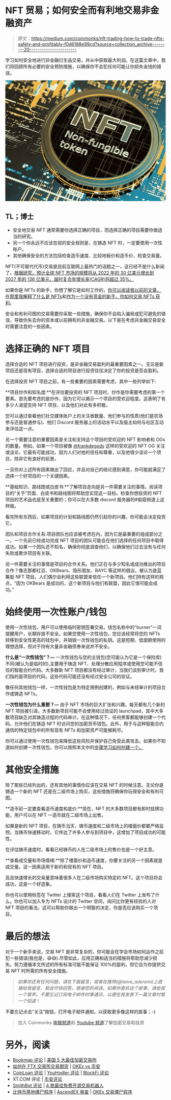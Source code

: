 # NFT 贸易；如何安全而有利地交易非金融资产

> 原文：<https://medium.com/coinmonks/nft-trading-how-to-trade-nfts-safely-and-profitably-f0d6188e99cd?source=collection_archive---------20----------------------->

学习如何安全地进行非金融衍生品交易，并从中获取最大利润。在这篇文章中，我们将回顾所有必要的安全预防措施，以确保你不会犯任何可能让你损失金钱的错误。

![](img/73be8b3c6f284ee0c90dc079514e08c8.png)

## **TL；博士**

*   安全地交易 NFT 通常需要你选择正确的项目，而选择正确的项目需要你做适当的研究。
*   另一个你永远不应该忽视的安全规则是，在铸造 NFT 时，一定要使用一次性账户。
*   其他确保安全的方法包括检查造币速度、比较地板价和造币价、检查交易量。

NFT(不可替代代币)交易是目前互联网上最热门的话题之一，这已经不是什么新闻了。[根据研究，预计全球 NFT 市场的规模将从 2022 年的 30 亿美元增长到 2027 年的 136 亿美元，届时复合年增长率(CAGR)将超过 35%。](https://www.globenewswire.com/news-release/2022/05/13/2442960/0/en/The-global-NFT-market-size-is-expected-to-grow-from-USD-3-0-billion-in-2022-to-USD-13-6-billion-by-2027-at-a-Compound-Annual-Growth-Rate-CAGR-of-35-0-from-2022-to-2027.html#:~:text=filingsmedia%20partners-,The%20global%20NFT%20market%20size%20is%20expected%20to%20grow%20from,35.0%25%20from%202022%20to%202027)

如果你是 NFTs 的新手，你想了解它是如何工作的，[你可以阅读我以前的文章，在那里我解释了什么是 NFTs](/coinmonks/nfts-for-10-year-olds-what-is-an-nft-non-fungible-tokens-explained-f3b9369a038c)和[作为一个没有资金的新手，你如何交易 NFTs 获利](/coinmonks/nfts-for-10-year-olds-how-to-be-profitable-trading-nfts-as-a-newbie-b42b16844fb7)。

安全和有利可图的交易需要你采取一些措施，确保你不会陷入骗局或犯可避免的错误，导致你失去你的资本或以前拥有的非金融交易。以下是在考虑非金融交易安全时需要注意的一些因素。

# 选择正确的 NFT 项目

选择合适的 NFT 项目进行投资，是非金融交易盈利的最重要因素之一。无论是新项目还是现有项目，选择合适的项目进行投资往往决定了你的投资是否会盈利。

在选择投资 NFT 项目之前，有一些重要的因素需要考虑，其中一些列举如下:

**项目炒作和知名度:**在评估要投资的 NFT 项目时，炒作是你需要考虑的第一个要素。首先要考虑的是炒作，因为它可以揭示一个项目的受欢迎程度。这表明了有多少人渴望支持 NFT 项目，以及他们对此有多积极。

您可以通过查看他们社交媒体账户上的关注者数量、他们参与的性质(他们是农场参与还是普通参与)、他们 Discord 服务器上的活动水平以及版主如何与社区互动来评估这一点。

另一个需要注意的重要因素是关注和支持这个项目的受欢迎的 NFT 影响者和 OGs 的数量。例如，如果一个项目被像 [@frankdegods](https://twitter.com/frankdegods) 这样的受欢迎的 NFT OG 关注或谈论，它最有可能成功，因为人们对他的信任和尊重，以及他很少谈论一个项目，除非它有良好的前景。

一旦你对上述所有因素做出了回应，并且对自己的结论感到满意，你可能就满足了选择一个好项目的一个关键因素。

**基础知识、路线图或白皮书:**了解项目走向是另一件需要关注的事情。阅读项目的“关于”页面、白皮书和路线图将帮助您实现这一目标。检查你想投资的 NFT 项目的艺术品也是至关重要的；你可以在大多数 discord 服务器的#偷窥频道上这样做。

看完所有东西后，如果项目的计划和路线图仍然引起你的兴趣，你可能会决定投资它。

团队和项目合作关系:项目团队也应该被考虑在内，因为它是最重要的组成部分之一。一个先前已经成功完成 NFT 项目的团队可能会在他们选择的任何项目中取得成功。如果一个团队还不知名，确保你彻底调查他们，以确保他们过去没有与任何失败或欺诈项目有关联。

另一件需要关注的事情是项目的合作关系。他们正在与多少知名或成功推出的项目合作？像志那都红豆、OKBears、隐形朋友、BAYC 等这样的倡议。被认为是蓝筹股 NFT 项目。人们偶尔会利用这些联盟来信任一个新项目。他们持有这样的观点，“因为 OKBears 是成功的，这个新项目与他们有联盟，因此它很可能会成功。”

# 始终使用一次性账户/钱包

使用一次性钱包，用户可以使用临时密钥签署交易。钱包名称中的“burner”一词提醒用户，长期存放不安全。如果您使用一次性钱包，您应该经常将您的 NFTs 转移到安全性更高的钱包中，并销毁一次性钱包的私钥。这是短期、低面额使用的理想选择，但对于持有大量非金融债券来说并不安全。

**什么是“一次性钱包”？—** 一次性钱包与您的主钱包(您可能认为它是一个保险库)不同(被认为是临时的),主要用于铸造 NFT、处理分散应用程序或使用您可能不信任的智能合约代码。大多数新 NFT 项目都没有经过审计，当我们谈到审计时，我们指的是项目的代码，这些代码可能还没有经过安全公司的验证。

像任何其他钱包一样，一次性钱包是为特定用例创建的，例如与未经审计的项目合作或铸造 NFTs。

**一次性钱包为什么重要？—** 由于 NFT 市场的巨大扩张和兴趣，每天都有几个新的 NFT 项目被引进。大多数新项目可能不会使用经过验证的 launchpad，其中大多数项目缺乏对其铸造过程的代码审计。在这种情况下，任何黑客都能够创建一个代码，允许他们在铸造 NFT 时访问您的加密货币钱包。此外，用于与这种智能合约通信的特定钱包中的所有现有 NFTs 和加密资产可能被耗尽。

你可以通过使用一次性钱包来降低这些风险并保护自己免受此类攻击。如果你不知道如何创建一次性钱包，你可以按照本文中的[步骤学习如何创建一个。](https://blog.cryptostars.is/create-a-burner-wallet-in-30-seconds-to-sta-afd619c4591)

# 其他安全措施

除了那些已经列出的，还有其他的事情你应该在交易 NFT 的时候注意。无论你是铸造一个新的 NFT 还是在二级市场上购买，这些措施将确保你玩得安全和有利可图。

**造币前一定要查看造币速度和底价:**现在，NFT 的大多数项目都有即时挂牌功能，用户可以在 NFT 一造币就在二级市场上出售。

如果是新的 NFT 项目，在铸币当天，铸币速度和二级市场上的楼面价都要严格监控。当铸币快速移动时，它传达了许多人参与到项目中，这增加了项目成功的可能性。

在评估铸币速度时，看看已经铸币的人在二级市场上的售价也是一个好主意。

**查看成交量和市场情绪:**除了楼面价和造币速度，你要关注的另一个因素就是成交量。这一因素适用于新的和现有的 NFT 项目。

高且快速增长的交易量意味着很多人在二级市场购买特定的 NFT。这个项目将会成功，这是一个好迹象。

你也可以使用标签在 Twitter 上搜索这个项目，看看人们在 Twitter 上发布了什么。你也可以加入专为 NFTs 设计的 Twitter 空间，询问比你更有经验的人对 NFT 项目的看法。这可以帮助你做出一个明智的决定，你是否应该购买一个项目。

# 最后的想法

对于一个新手来说，交易 NFT 是非常复杂的，你可能会在学会市场如何运作之前犯一些错误(我也是，😅😅).尽管如此，应用正确和适当的措施将帮助您减少损失。努力遵循本文所述的所有标准可能不能保证 100%的盈利，但它会为你提供交易 NFT 时所需的所有安全措施。

> *如果你还有任何问题，请在下面留言，或者在推特(@lanre_aderemi)上直接给我留言，我会尽快回答。感谢您的阅读。如果你喜欢这个故事，请给我一个掌声，不要忘记订阅电子邮件时事通讯，以便在我发表下一篇文章时第一个知道！*

不要忘记点击“关注”按钮，打开电子邮件通知，以获取更多像这样的故事；-)

> 加入 Coinmonks [电报频道](https://t.me/coincodecap)和 [Youtube 频道](https://www.youtube.com/c/coinmonks/videos)了解加密交易和投资

# 另外，阅读

*   [Bookmap 评论](https://coincodecap.com/bookmap-review-2021-best-trading-software) | [美国 5 大最佳加密交易所](https://coincodecap.com/crypto-exchange-usa)
*   [如何在 FTX 交易所交易期货](https://coincodecap.com/ftx-futures-trading) | [OKEx vs 币安](https://coincodecap.com/okex-vs-binance)
*   [CoinLoan 评论](https://coincodecap.com/coinloan-review) | [YouHodler 评论](/coinmonks/youhodler-4-easy-ways-to-make-money-98969b9689f2) | [BlockFi 评论](https://coincodecap.com/blockfi-review)
*   XT.COM 评论 | [币安评论](https://coincodecap.com/xt-com-review)
*   [SmithBot 评论](https://coincodecap.com/smithbot-review) | [4 款最佳免费开源交易机器人](https://coincodecap.com/free-open-source-trading-bots)
*   [比特币基地僵尸程序](/coinmonks/coinbase-bots-ac6359e897f3) | [AscendEX 审查](/coinmonks/ascendex-review-53e829cf75fa) | [OKEx 交易僵尸程序](/coinmonks/okex-trading-bots-234920f61e60)